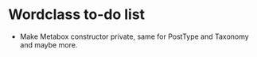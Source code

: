 # Wordclass to-do list

* Make Metabox constructor private, same for PostType and Taxonomy and maybe more.
